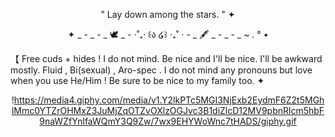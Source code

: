<div align="center">

" Lay down among the stars. " ✦

✦ _ - _ - _ 🕊️ _ - ⋅˚₊‧ ꒰ა ໒꒱ ‧₊˚ ⋅ - _ 🖋️ _ - _ - _ ~ . ° •

</div>

【 Free cuds + hides ! I do not mind.
Be nice and I'll be nice. I'll be awkward mostly.
Fluid , Bi(sexual) , Aro-spec . I do not mind any pronouns but love when you use He/Him !
Be sure to be nice to my family too. ✦
<div align="center">

!https://media4.giphy.com/media/v1.Y2lkPTc5MGI3NjExb2EydmF6Z2t5MGhlMmc0YTZrOHMxZ3JuMjZqOTZvOXlzOGJvc3B1diZlcD12MV9pbnRlcm5hbF9naWZfYnlfaWQmY3Q9Zw/7wx9EHYWoWnc7tHADS/giphy.gif

</div>
